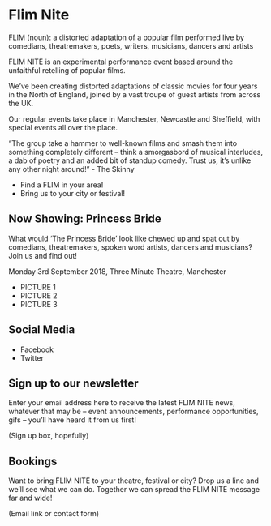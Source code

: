 # Flim Nite

FLIM (noun): a distorted adaptation of a popular film performed live by comedians, theatremakers, poets, writers, musicians, dancers and artists

FLIM NITE is an experimental performance event based around the unfaithful retelling of popular films.

We’ve been creating distorted adaptations of classic movies for four years in the North of England, joined by a vast troupe of guest artists from across the UK.

Our regular events take place in Manchester, Newcastle and Sheffield, with special events all over the place.

“The group take a hammer to well-known films and smash them into something completely different – think a smorgasbord of musical interludes, a dab of poetry and an added bit of standup comedy. Trust us, it’s unlike any other night around!” - The Skinny

 * Find a FLIM in your area!
 * Bring us to your city or festival!

## Now Showing: Princess Bride

What would ‘The Princess Bride’ look like chewed up and spat out by comedians, theatremakers, spoken word artists, dancers and musicians? Join us and find out!

Monday 3rd September 2018, Three Minute Theatre, Manchester

 * PICTURE 1
 * PICTURE 2
 * PICTURE 3

## Social Media

* Facebook
* Twitter

## Sign up to our newsletter

Enter your email address here to receive the latest FLIM NITE news, whatever that may be – event announcements, performance opportunities, gifs – you’ll have heard it from us first!

(Sign up box, hopefully)

## Bookings

Want to bring FLIM NITE to your theatre, festival or city? Drop us a line and we’ll see what we can do. Together we can spread the FLIM NITE message far and wide!

(Email link or contact form)
